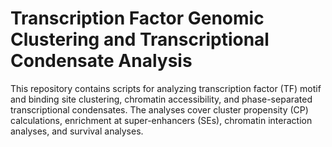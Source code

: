# Transcription Factor Genomic Clustering and Transcriptional Condensate Analysis

This repository contains scripts for analyzing transcription factor (TF) motif and binding site clustering, chromatin accessibility, and phase-separated transcriptional condensates. The analyses cover cluster propensity (CP) calculations, enrichment at super-enhancers (SEs), chromatin interaction analyses, and survival analyses.
